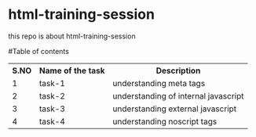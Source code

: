 # html-training-session
this repo is about html-training-session

#Table of contents

<table>
  <tr>
    <th>S.NO</th>
    <th>Name of the task</th>
    <th>Description</th>
  </tr>
  <tr>
    <td>1</td>
    <td>task-1</td>
    <td>understanding meta tags</td>
  </tr>
  <tr>
    <td>2</td>
    <td>task-2</td>
    <td>understanding of internal javascript</td>
  </tr>
  <tr>
    <td>3</td>
    <td>task-3</td>
    <td>understanding external javascript</td>
  </tr>
  <tr>
    <td>4</td>
    <td>task-4</td>
    <td>understanding noscript tags</td>
  </tr>
 </table>
  
